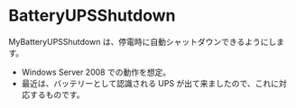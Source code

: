 # BatteryUPSShutdown

MyBatteryUPSShutdown は、停電時に自動シャットダウンできるようにします。

- Windows Server 2008 での動作を想定。
- 最近は、バッテリーとして認識される UPS が出て来ましたので、これに対応するものです。
